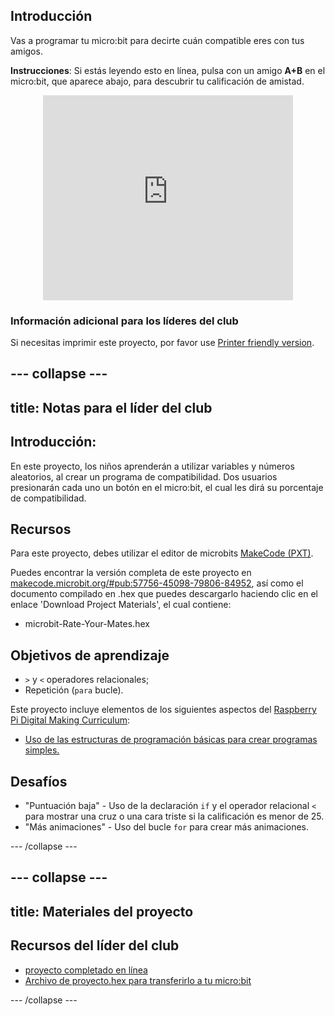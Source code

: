 ## Introducción

Vas a programar tu micro:bit para decirte cuán compatible eres con tus amigos.

**Instrucciones**: Si estás leyendo esto en línea, pulsa con un amigo **A+B** en el micro:bit, que aparece abajo, para descubrir tu calificación de amistad.

<div class="trinket" style="width:400px;margin: 0 auto;">
<div style="position:relative;height:0;padding-bottom:81.97%;overflow:hidden;"><iframe style="position:absolute;top:0;left:0;width:100%;height:100%;" src="https://makecode.microbit.org/---run?id=_iLDhcVa0K2Fd" allowfullscreen="allowfullscreen" sandbox="allow-popups allow-scripts allow-same-origin" frameborder="0"></iframe></div>
</div>

### Información adicional para los líderes del club

Si necesitas imprimir este proyecto, por favor use [Printer friendly version](https://projects.raspberrypi.org/es-LA/projects/rate-your-mates/print).

--- collapse ---
---
title: Notas para el líder del club
---

## Introducción:

En este proyecto, los niños aprenderán a utilizar variables y números aleatorios, al crear un programa de compatibilidad. Dos usuarios presionarán cada uno un botón en el micro:bit, el cual les dirá su porcentaje de compatibilidad.

## Recursos

Para este proyecto, debes utilizar el editor de microbits [MakeCode (PXT)](http://jumpto.cc/mb-new).

Puedes encontrar la versión completa de este proyecto en [makecode.microbit.org/#pub:57756-45098-79806-84952](https://makecode.microbit.org/#pub:57756-45098-79806-84952), así como el documento compilado en .hex que puedes descargarlo haciendo clic en el enlace 'Download Project Materials', el cual contiene:

* microbit-Rate-Your-Mates.hex

## Objetivos de aprendizaje

* `>` y `<` operadores relacionales;
* Repetición (`para` bucle).

Este proyecto incluye elementos de los siguientes aspectos del [Raspberry Pi Digital Making Curriculum](http://rpf.io/curriculum):

* [Uso de las estructuras de programación básicas para crear programas simples.](https://www.raspberrypi.org/curriculum/programming/creator)

## Desafíos

* "Puntuación baja" - Uso de la declaración `if` y el operador relacional `<` para mostrar una cruz o una cara triste si la calificación es menor de 25.
* "Más animaciones" - Uso del bucle `for` para crear más animaciones.

--- /collapse ---

--- collapse ---
---
title: Materiales del proyecto
---

## Recursos del líder del club

* [proyecto completado en línea](https://makecode.microbit.org/#pub:57756-45098-79806-84952)
* [Archivo de proyecto.hex para transferirlo a tu micro:bit](resources/microbit-Rate-Your-Mates.hex)

--- /collapse ---